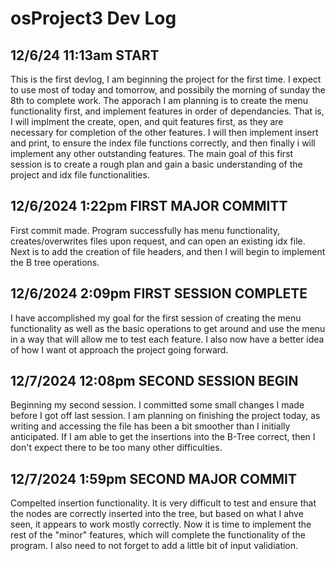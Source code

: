 # osProject3 Dev Log
## 12/6/24 11:13am START
  This is the first devlog, I am beginning the project for the first time. I expect to use most of today and tomorrow, and possibily the morning of sunday the 8th to complete work.
  The apporach I am planning is to create the menu functionality first, and implement features in order of dependancies. That is, I will implment the create, open, and quit features
  first, as they are necessary for completion of the other features. I will then implement insert and print, to ensure the index file functions correctly, and then finally i will
  implement any other outstanding features. The main goal of this first session is to create a rough plan and gain a basic understanding of the project and idx file functionalities.

## 12/6/2024 1:22pm FIRST MAJOR COMMITT
  First commit made. Program successfully has menu functionality, creates/overwrites files upon request, and can open an existing idx file. Next is to add the creation of file headers, and
  then I will begin to implement the B tree operations.

## 12/6/2024 2:09pm FIRST SESSION COMPLETE
  I have accomplished my goal for the first session of creating the menu functionality as well as the basic operations to get around and use the menu in a way that will allow me to test
  each feature. I also now have a better idea of how I want ot approach the project going forward.

## 12/7/2024 12:08pm SECOND SESSION BEGIN
  Beginning my second session. I committed some small changes I made before I got off last session. I am planning on finishing the project today, as writing and accessing the file has been
  a bit smoother than I initially anticipated. If I am able to get the insertions into the B-Tree correct, then I don't expect there to be too many other difficulties.

## 12/7/2024 1:59pm SECOND MAJOR COMMIT
  Compelted insertion functionality. It is very difficult to test and ensure that the nodes are correctly inserted into the tree, but based on what I ahve seen, it appears to work mostly correctly.
  Now it is time to implement the rest of the "minor" features, which will complete the functionality of the program. I also need to not forget to add a little bit of input validiation.
